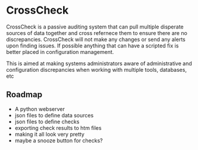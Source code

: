 # CrossCheck
CrossCheck is a passive auditing system that can pull multiple disperate sources of data 
together and cross refernece them to ensure there are no discrepancies. CrossCheck will not
make any changes or send any alerts upon finding issues. If possible anything that 
can have a scripted fix is better placed in configuration management. 

This is aimed at making systems administrators aware of administrative and configuration
discrepancies when working with multiple tools, databases, etc


## Roadmap
* A python webserver 
* json files to define data sources
* json files to define checks
* exporting check results to htm files
* making it all look very pretty
* maybe a snooze button for checks?

